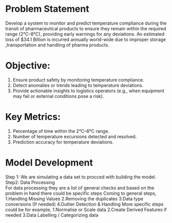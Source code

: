 # Problem Statement
Develop a system to monitor and predict temperature compliance during the transit of pharmaceutical products to ensure they remain within the required range (2°C–8°C), providing early warnings for any deviations.
An estimated loss of $34.1 Billion is incurred annually world-wide due to improper storage ,transportation and handling of pharma products.

# Objective:
1. Ensure product safety by monitoring temperature compliance.
2. Detect anomalies or trends leading to temperature deviations.
3. Provide actionable insights to logistics operators (e.g., when equipment may fail or external conditions pose a risk).

# Key Metrics:
1. Percentage of time within the 2°C–8°C range.
2. Number of temperature excursions detected and resolved.
3. Prediction accuracy for temperature deviations.

# Model Development
Step 1: We are simulating a data set to procced with building the model.  
Step2: Data Processing  
For data processing they are a list of general checks and based on the problem in hand there could be specific steps
Coming to general steps, 1.Handling Missing Values 2.Removing the duplicates 3.Data type conversions (If needed) 4.Outlier Detection & Handling
More specific steps could be for example, 1.Normalise or Scale data 2.Create Derived Features if needed 3.Data Labelling / Categorizing data
